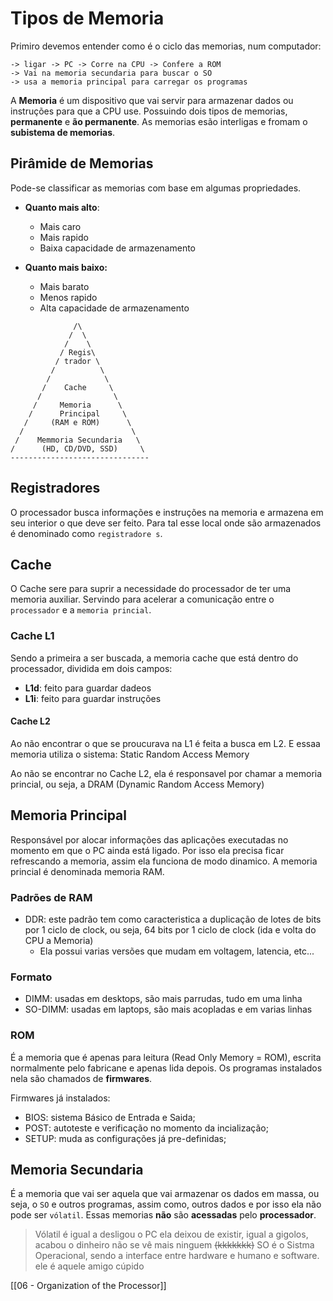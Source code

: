 # Tipos de Memoria
Primiro devemos entender como é o ciclo das memorias, num computador:
```
-> ligar -> PC -> Corre na CPU -> Confere a ROM 
-> Vai na memoria secundaria para buscar o SO 
-> usa a memoria principal para carregar os programas
```

A **Memoria** é um dispositivo que vai servir para armazenar dados ou instruções para que a CPU use.
Possuindo dois tipos de memorias, **permanente** e **ão permanente**.
As memorias esão interligas e fromam o **subistema de memorias**.


## Pirâmide de Memorias 
Pode-se classificar as memorias com base em algumas propriedades.

- **Quanto mais alto**:
    - Mais caro 
    - Mais rapido
    - Baixa capacidade de armazenamento

- **Quanto mais baixo:** 
    - Mais barato
    - Menos rapido
    - Alta capacidade de armazenamento

```
              /\
             /  \
            /    \
           / Regis\
          / trador \
         /          \
        /            \ 
       /    Cache     \
      /                \
     /     Memoria      \
    /      Principal     \
   /     (RAM e ROM)      \
  /                        \
 /    Memmoria Secundaria   \
/      (HD, CD/DVD, SSD)     \
-------------------------------
```

## Registradores
O processador busca informações e instruções na memoria e armazena em seu interior o que deve ser feito.
Para tal esse local onde são armazenados é denominado como `registradore
s`.

## Cache 
O Cache sere para suprir a necessidade do processador de ter uma memoria auxiliar.
Servindo para acelerar a comunicação entre o `processador` e a `memoria princial`.
### Cache L1
Sendo a primeira a ser buscada, a memoria cache que está dentro do processador, dividida em dois campos:
- **L1d**: feito para guardar dadeos
- **L1i**: feito para guardar instruções
#### Cache L2 
Ao não encontrar o que se proucurava na L1 é feita a busca em L2.
E essaa memoria utiliza o sistema: Static Random Access Memory

Ao não se encontrar no Cache L2, ela é responsavel por chamar a memoria princial, ou seja, a DRAM (Dynamic Random Access Memory)

## Memoria Principal
Responsável por alocar informações das aplicações executadas no momento em que o PC ainda está ligado. Por isso ela precisa ficar refrescando a memoria, assim ela funciona de modo dinamico.
 A memoria princial é denominada memoria RAM. 
### Padrões de RAM  
 - DDR: este padrão tem como caracteristica a duplicação de lotes de bits por 1 ciclo de clock, ou seja, 64 bits por 1 ciclo de clock (ida e volta do CPU a Memoria)
    - Ela possui varias versões que mudam em voltagem, latencia, etc...
### Formato 
- DIMM: usadas em desktops, são mais parrudas, tudo em uma linha
- SO-DIMM: usadas em laptops, são mais acopladas e em varias linhas

### ROM
É a memoria que é apenas para leitura (Read Only Memory = ROM), escrita normalmente pelo fabricane e apenas lida depois. Os programas instalados nela são chamados de **firmwares**.

Firmwares já instalados:
- BIOS: sistema Básico de Entrada e Saida;
- POST: autoteste e verificação no momento da incialização;
- SETUP: muda as configurações já pre-definidas;

## Memoria Secundaria 
É a memoria que vai ser aquela que vai armazenar os dados em massa, ou seja, o `SO` e outros programas, assim como, outros dados e por isso ela não pode ser `vólatil`.
Essas memorias **não** são **acessadas** pelo **processador**.

> Vólatil é igual a desligou o PC ela deixou de existir, igual a gigolos, acabou o dinheiro não se vê mais ninguem ~~(kkkkkkk)~~
> SO é o Sistma Operacional, sendo a interface entre hardware e humano e software. ele é aquele amigo cúpido

[[06 - Organization of the Processor]]